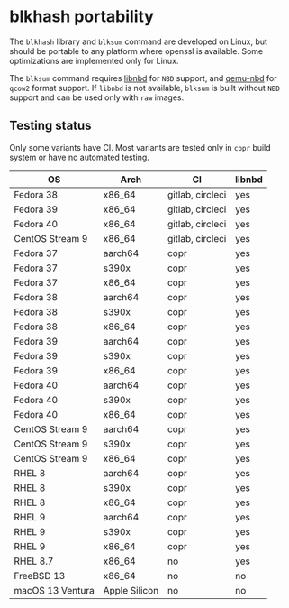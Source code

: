 <!--
SPDX-FileCopyrightText: Red Hat Inc
SPDX-License-Identifier: LGPL-2.1-or-later
-->

# blkhash portability

The `blkhash` library and `blksum` command are developed on Linux, but
should be portable to any platform where openssl is available. Some
optimizations are implemented only for Linux.

The `blksum` command requires
[libnbd](https://libguestfs.org/libnbd.3.html) for `NBD` support, and
[qemu-nbd](https://www.qemu.org/docs/master/tools/qemu-nbd.html) for
`qcow2` format support. If `libnbd` is not available, `blksum` is built
without `NBD` support and can be used only with `raw` images.

## Testing status

Only some variants have CI. Most variants are tested only in `copr`
build system or have no automated testing.

| OS                | Arch          | CI                | libnbd |
|-------------------|---------------|-------------------|--------|
| Fedora 38         | x86_64        | gitlab, circleci  | yes    |
| Fedora 39         | x86_64        | gitlab, circleci  | yes    |
| Fedora 40         | x86_64        | gitlab, circleci  | yes    |
| CentOS Stream 9   | x86_64        | gitlab, circleci  | yes    |
| Fedora 37         | aarch64       | copr              | yes    |
| Fedora 37         | s390x         | copr              | yes    |
| Fedora 37         | x86_64        | copr              | yes    |
| Fedora 38         | aarch64       | copr              | yes    |
| Fedora 38         | s390x         | copr              | yes    |
| Fedora 38         | x86_64        | copr              | yes    |
| Fedora 39         | aarch64       | copr              | yes    |
| Fedora 39         | s390x         | copr              | yes    |
| Fedora 39         | x86_64        | copr              | yes    |
| Fedora 40         | aarch64       | copr              | yes    |
| Fedora 40         | s390x         | copr              | yes    |
| Fedora 40         | x86_64        | copr              | yes    |
| CentOS Stream 9   | aarch64       | copr              | yes    |
| CentOS Stream 9   | s390x         | copr              | yes    |
| CentOS Stream 9   | x86_64        | copr              | yes    |
| RHEL 8            | aarch64       | copr              | yes    |
| RHEL 8            | s390x         | copr              | yes    |
| RHEL 8            | x86_64        | copr              | yes    |
| RHEL 9            | aarch64       | copr              | yes    |
| RHEL 9            | s390x         | copr              | yes    |
| RHEL 9            | x86_64        | copr              | yes    |
| RHEL 8.7          | x86_64        | no                | yes    |
| FreeBSD 13        | x86_64        | no                | no     |
| macOS 13 Ventura  | Apple Silicon | no                | no     |
